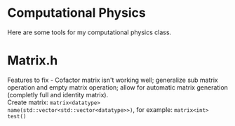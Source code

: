 # Computational Physics
Here are some tools for my computational physics class.
# Matrix.h
Features to fix - Cofactor matrix isn't working well; generalize sub matrix operation and empty matrix operation; allow for automatic matrix generation (completly full and identity matrix).</br>
Create matrix: `matrix<datatype> name(std::vector<std::vector<datatype>>)`, for example: `matrix<int> test()`
